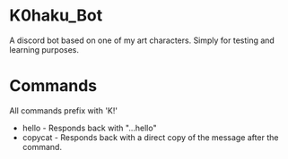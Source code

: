 # K0haku_Bot
A discord bot based on one of my art characters. Simply for testing and learning purposes.

# Commands

All commands prefix with 'K!'

- hello - Responds back with "...hello"
- copycat <Message> - Responds back with a direct copy of the message after the command.
